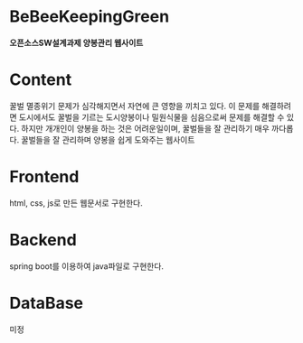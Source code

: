 # BeBeeKeepingGreen
**오픈소스SW설계과제 양봉관리 웹사이트**

# Content
꿀벌 멸종위기 문제가 심각해지면서 자연에 큰 영향을 끼치고 있다.
이 문제를 해결하려면 도시에서도 꿀벌을 기르는 도시양봉이나 밀원식물을 심음으로써 문제를 해결할 수 있다. 하지만 개개인이 양봉을 하는 것은 어려운일이며, 꿀벌들을 잘 관리하기 매우 까다롭다.
꿀벌들을 잘 관리하며 양봉을 쉽게 도와주는 웹사이트

# Frontend
html, css, js로 만든 웹문서로 구현한다.

# Backend
spring boot를 이용하여 java파일로 구현한다.

# DataBase
미정
